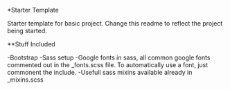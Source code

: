 *Starter Template

Starter template for basic project. Change this readme to reflect the project being started.

**Stuff Included

-Bootstrap
-Sass setup
-Google fonts in sass, all common google fonts commented out in the _fonts.scss file. To automatically use a font, just commonent the include.
-Usefull sass mixins available already in _mixins.scss
